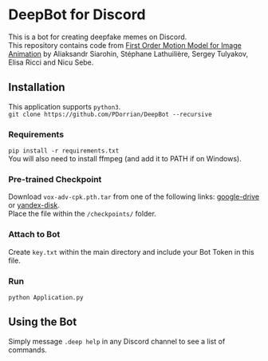 # DeepBot for Discord
This is a bot for creating deepfake memes on Discord.<br>
This repository contains code from [First Order Motion Model for Image Animation](https://github.com/AliaksandrSiarohin/first-order-model) by Aliaksandr Siarohin, Stéphane Lathuilière, Sergey Tulyakov, Elisa Ricci and Nicu Sebe.<br>


## Installation
This application supports ``python3``.<br>
```git clone https://github.com/PDorrian/DeepBot --recursive```

### Requirements
```pip install -r requirements.txt```<br>
You will also need to install ffmpeg (and add it to PATH if on Windows).

### Pre-trained Checkpoint
Download ``vox-adv-cpk.pth.tar`` from one of the following links: [google-drive](https://drive.google.com/open?id=1PyQJmkdCsAkOYwUyaj_l-l0as-iLDgeH) or [yandex-disk](https://yadi.sk/d/lEw8uRm140L_eQ).<br>
Place the file within the ``/checkpoints/`` folder.

### Attach to Bot
Create ``key.txt`` within the main directory and include your Bot Token in this file.

### Run
``python Application.py``

## Using the Bot
Simply message ``.deep help`` in any Discord channel to see a list of commands.